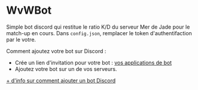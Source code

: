 # WvWBot

Simple bot discord qui restitue le ratio K/D du serveur Mer de Jade pour le match-up en cours.
Dans `config.json`, remplacer le token d'authentifaction par le votre.

Comment ajoutez votre bot sur Discord : 
  - Crée un lien d'invitation pour votre bot : [vos applications de bot](https://discord.com/developers/applications/me)
  - Ajoutez votre bot sur un de vos serveurs.

[+ d'info sur comment ajouter un bot Discord](https://discordjs.guide/preparations/adding-your-bot-to-servers.html#creating-and-using-your-invite-link)
